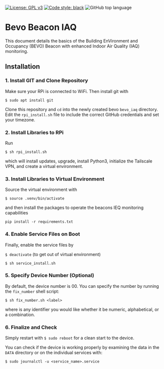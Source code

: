 [![License: GPL v3](https://img.shields.io/badge/License-GPLv3-blue.svg)](https://www.gnu.org/licenses/gpl-3.0)
[![Code style: black](https://img.shields.io/badge/code%20style-black-000000.svg)](https://github.com/psf/black)
![GitHub top language](https://img.shields.io/github/languages/top/intelligent-environments-lab/bevo_iaq)

# Bevo Beacon IAQ
This document details the basics of the Building EnVironment and Occupancy (BEVO) Beacon with enhanced Indoor Air Quality (IAQ) monitoring. 

## Installation

### 1. Install GIT and Clone Repository

Make sure your RPi is connected to WiFi. Then install git with

`$ sudo apt install git`

Clone this repository and `cd` into the newly created bevo `bevo_iaq` directory. Edit the `rpi_install.sh` file to include the correct GitHub credentials and set your timezone. 

### 2. Install Libraries to RPi

Run

`$ sh rpi_install.sh`

which will install updates, upgrade, install Python3, initialize the Tailscale VPN, and create a virtual environment. 

### 3. Install Libraries to Virtual Environment

Source the virtual environment with

`$ source .venv/bin/activate`

and then install the packages to operate the beacons IEQ monitoring capabilities

`pip install -r requirements.txt`

### 4. Enable Service Files on Boot

Finally, enable the service files by

`$ deactivate` (to get out of virtual environment)

`$ sh service_install.sh` 

### 5. Specify Device Number (Optional)

By default, the device number is 00. You can specify the number by running the `fix_number` shell script:

`$ sh fix_number.sh <label>`

where <label> is any identifier you would like whether it be numeric, alphabetical, or a combination.

### 6. Finalize and Check

Simply restart with `$ sudo reboot` for a clean start to the device.

You can check if the device is working properly by examining the data in the `DATA` directory or on the individual services with:

`$ sudo journalctl -u <service_name>.service`

